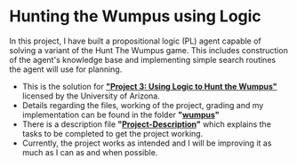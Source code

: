 # Hunting the Wumpus using Logic

In this project, I have built a propositional logic (PL) agent capable of solving a variant of the Hunt The Wumpus game. This includes construction of the agent's knowledge base and implementing simple search routines the agent will use for planning.
- This is the solution for [**"Project 3: Using Logic to Hunt the Wumpus"**](http://www.sista.arizona.edu/~clayton/courses/ai/projects/wumpus/) licensed by the University of Arizona.
- Details regarding the files, working of the project, grading and my implementation can be found in the folder **"[wumpus](wumpus)"**
- There is a description file **"[Project-Description](Project-Description.pdf)"** which explains the tasks to be completed to get the project working.
- Currently, the project works as intended and I will be improving it as much as I can as and when possible.
